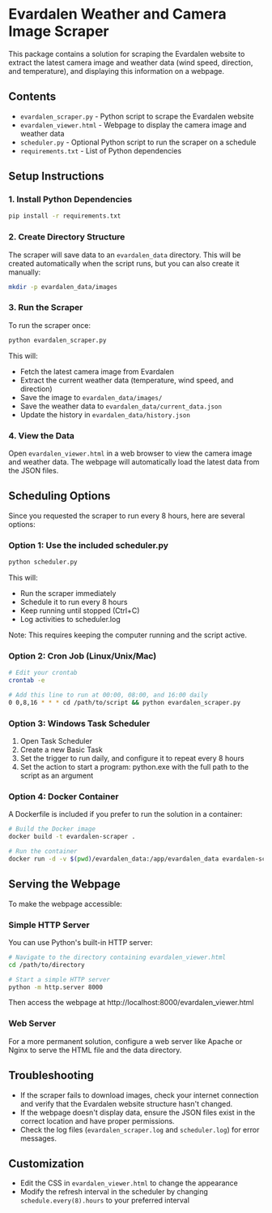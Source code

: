 # Evardalen Weather and Camera Image Scraper

This package contains a solution for scraping the Evardalen website to extract the latest camera image and weather data (wind speed, direction, and temperature), and displaying this information on a webpage.

## Contents

- `evardalen_scraper.py` - Python script to scrape the Evardalen website
- `evardalen_viewer.html` - Webpage to display the camera image and weather data
- `scheduler.py` - Optional Python script to run the scraper on a schedule
- `requirements.txt` - List of Python dependencies

## Setup Instructions

### 1. Install Python Dependencies

```bash
pip install -r requirements.txt
```

### 2. Create Directory Structure

The scraper will save data to an `evardalen_data` directory. This will be created automatically when the script runs, but you can also create it manually:

```bash
mkdir -p evardalen_data/images
```

### 3. Run the Scraper

To run the scraper once:

```bash
python evardalen_scraper.py
```

This will:
- Fetch the latest camera image from Evardalen
- Extract the current weather data (temperature, wind speed, and direction)
- Save the image to `evardalen_data/images/`
- Save the weather data to `evardalen_data/current_data.json`
- Update the history in `evardalen_data/history.json`

### 4. View the Data

Open `evardalen_viewer.html` in a web browser to view the camera image and weather data. The webpage will automatically load the latest data from the JSON files.

## Scheduling Options

Since you requested the scraper to run every 8 hours, here are several options:

### Option 1: Use the included scheduler.py

```bash
python scheduler.py
```

This will:
- Run the scraper immediately
- Schedule it to run every 8 hours
- Keep running until stopped (Ctrl+C)
- Log activities to scheduler.log

Note: This requires keeping the computer running and the script active.

### Option 2: Cron Job (Linux/Unix/Mac)

```bash
# Edit your crontab
crontab -e

# Add this line to run at 00:00, 08:00, and 16:00 daily
0 0,8,16 * * * cd /path/to/script && python evardalen_scraper.py
```

### Option 3: Windows Task Scheduler

1. Open Task Scheduler
2. Create a new Basic Task
3. Set the trigger to run daily, and configure it to repeat every 8 hours
4. Set the action to start a program: python.exe with the full path to the script as an argument

### Option 4: Docker Container

A Dockerfile is included if you prefer to run the solution in a container:

```bash
# Build the Docker image
docker build -t evardalen-scraper .

# Run the container
docker run -d -v $(pwd)/evardalen_data:/app/evardalen_data evardalen-scraper
```

## Serving the Webpage

To make the webpage accessible:

### Simple HTTP Server

You can use Python's built-in HTTP server:

```bash
# Navigate to the directory containing evardalen_viewer.html
cd /path/to/directory

# Start a simple HTTP server
python -m http.server 8000
```

Then access the webpage at http://localhost:8000/evardalen_viewer.html

### Web Server

For a more permanent solution, configure a web server like Apache or Nginx to serve the HTML file and the data directory.

## Troubleshooting

- If the scraper fails to download images, check your internet connection and verify that the Evardalen website structure hasn't changed.
- If the webpage doesn't display data, ensure the JSON files exist in the correct location and have proper permissions.
- Check the log files (`evardalen_scraper.log` and `scheduler.log`) for error messages.

## Customization

- Edit the CSS in `evardalen_viewer.html` to change the appearance
- Modify the refresh interval in the scheduler by changing `schedule.every(8).hours` to your preferred interval
